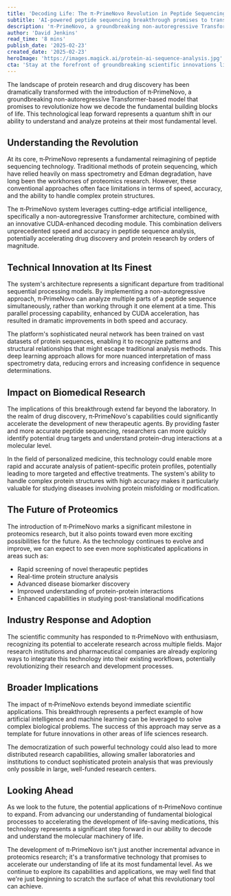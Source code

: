 ```yaml
---
title: 'Decoding Life: The π‑PrimeNovo Revolution in Peptide Sequencing'
subtitle: 'AI-powered peptide sequencing breakthrough promises to transform protein research and drug discovery'
description: 'π‑PrimeNovo, a groundbreaking non-autoregressive Transformer-based model, is revolutionizing peptide sequencing and protein research. This AI-powered technology promises faster, more accurate analysis of protein structures, potentially accelerating drug discovery and advancing personalized medicine.'
author: 'David Jenkins'
read_time: '8 mins'
publish_date: '2025-02-23'
created_date: '2025-02-23'
heroImage: 'https://images.magick.ai/protein-ai-sequence-analysis.jpg'
cta: 'Stay at the forefront of groundbreaking scientific innovations like π‑PrimeNovo. Follow us on LinkedIn for the latest updates in biotechnology and AI-driven research breakthroughs.'
---
```


The landscape of protein research and drug discovery has been dramatically transformed with the introduction of π‑PrimeNovo, a groundbreaking non-autoregressive Transformer-based model that promises to revolutionize how we decode the fundamental building blocks of life. This technological leap forward represents a quantum shift in our ability to understand and analyze proteins at their most fundamental level.

## Understanding the Revolution

At its core, π‑PrimeNovo represents a fundamental reimagining of peptide sequencing technology. Traditional methods of protein sequencing, which have relied heavily on mass spectrometry and Edman degradation, have long been the workhorses of proteomics research. However, these conventional approaches often face limitations in terms of speed, accuracy, and the ability to handle complex protein structures.

The π‑PrimeNovo system leverages cutting-edge artificial intelligence, specifically a non-autoregressive Transformer architecture, combined with an innovative CUDA-enhanced decoding module. This combination delivers unprecedented speed and accuracy in peptide sequence analysis, potentially accelerating drug discovery and protein research by orders of magnitude.

## Technical Innovation at Its Finest

The system's architecture represents a significant departure from traditional sequential processing models. By implementing a non-autoregressive approach, π‑PrimeNovo can analyze multiple parts of a peptide sequence simultaneously, rather than working through it one element at a time. This parallel processing capability, enhanced by CUDA acceleration, has resulted in dramatic improvements in both speed and accuracy.

The platform's sophisticated neural network has been trained on vast datasets of protein sequences, enabling it to recognize patterns and structural relationships that might escape traditional analysis methods. This deep learning approach allows for more nuanced interpretation of mass spectrometry data, reducing errors and increasing confidence in sequence determinations.

## Impact on Biomedical Research

The implications of this breakthrough extend far beyond the laboratory. In the realm of drug discovery, π‑PrimeNovo's capabilities could significantly accelerate the development of new therapeutic agents. By providing faster and more accurate peptide sequencing, researchers can more quickly identify potential drug targets and understand protein-drug interactions at a molecular level.

In the field of personalized medicine, this technology could enable more rapid and accurate analysis of patient-specific protein profiles, potentially leading to more targeted and effective treatments. The system's ability to handle complex protein structures with high accuracy makes it particularly valuable for studying diseases involving protein misfolding or modification.

## The Future of Proteomics

The introduction of π‑PrimeNovo marks a significant milestone in proteomics research, but it also points toward even more exciting possibilities for the future. As the technology continues to evolve and improve, we can expect to see even more sophisticated applications in areas such as:

- Rapid screening of novel therapeutic peptides
- Real-time protein structure analysis
- Advanced disease biomarker discovery
- Improved understanding of protein-protein interactions
- Enhanced capabilities in studying post-translational modifications

## Industry Response and Adoption

The scientific community has responded to π‑PrimeNovo with enthusiasm, recognizing its potential to accelerate research across multiple fields. Major research institutions and pharmaceutical companies are already exploring ways to integrate this technology into their existing workflows, potentially revolutionizing their research and development processes.

## Broader Implications

The impact of π‑PrimeNovo extends beyond immediate scientific applications. This breakthrough represents a perfect example of how artificial intelligence and machine learning can be leveraged to solve complex biological problems. The success of this approach may serve as a template for future innovations in other areas of life sciences research.

The democratization of such powerful technology could also lead to more distributed research capabilities, allowing smaller laboratories and institutions to conduct sophisticated protein analysis that was previously only possible in large, well-funded research centers.

## Looking Ahead

As we look to the future, the potential applications of π‑PrimeNovo continue to expand. From advancing our understanding of fundamental biological processes to accelerating the development of life-saving medications, this technology represents a significant step forward in our ability to decode and understand the molecular machinery of life.

The development of π‑PrimeNovo isn't just another incremental advance in proteomics research; it's a transformative technology that promises to accelerate our understanding of life at its most fundamental level. As we continue to explore its capabilities and applications, we may well find that we're just beginning to scratch the surface of what this revolutionary tool can achieve.